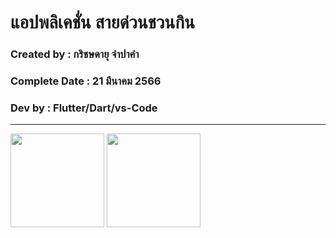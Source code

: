# แอปพลิเคชั่น สายด่วนชวนกิน

### Created by : กริชษดายุ จำปาคำ 

### Complete Date : 21 มีนาคม 2566

### Dev by : Flutter/Dart/vs-Code

***

<img src="https://user-images.githubusercontent.com/124560979/226535953-a0184a37-4bf6-4379-aedb-c9dd501e0318.png" width="150">

<img src="https://user-images.githubusercontent.com/124560979/226536003-bfea0d3d-d50e-45fe-af18-15ef0a7aef35.png" width="150">
